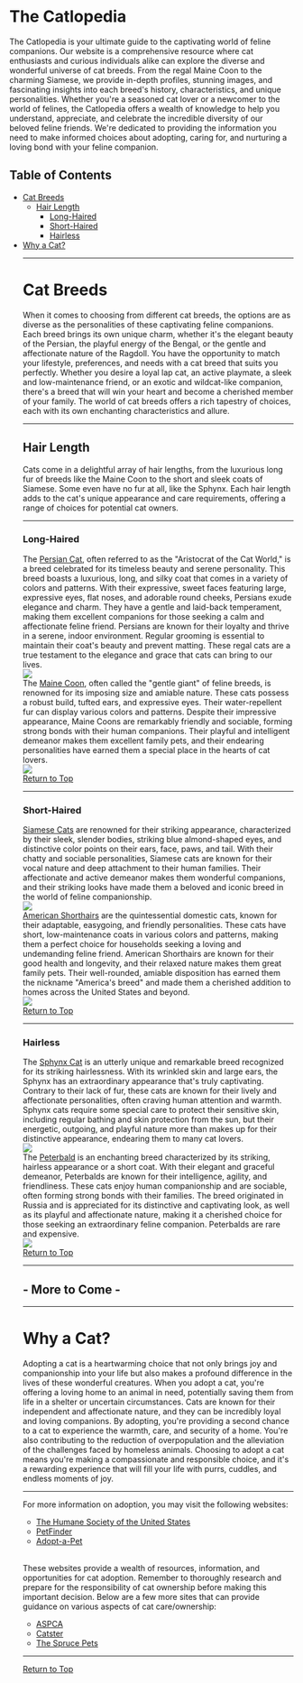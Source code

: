 <h1 id="catlopedia">The Catlopedia</h1>

The Catlopedia is your ultimate guide to the captivating world of feline companions. Our website is a comprehensive resource where cat enthusiasts and curious individuals alike can explore the diverse and wonderful universe of cat breeds. From the regal Maine Coon to the charming Siamese, we provide in-depth profiles, stunning images, and fascinating insights into each breed's history, characteristics, and unique personalities. Whether you're a seasoned cat lover or a newcomer to the world of felines, the Catlopedia offers a wealth of knowledge to help you understand, appreciate, and celebrate the incredible diversity of our beloved feline friends. We're dedicated to providing the information you need to make informed choices about adopting, caring for, and nurturing a loving bond with your feline companion.

<h2 id="toc">Table of Contents</h2>
<ul>
 <li>
  <a href="#cat-breeds" class="heading">Cat Breeds</a>
  <ul>
   <li>
    <a href="#hair-length" class="sub-heading">Hair Length</a>
    <ul>
     <li>
      <a href="#long-haired" class="sub-heading">Long-Haired</a>
     </li>
     <li>
      <a href="#short-haired" class="sub-heading">Short-Haired</a>
     </li>
     <li>
      <a href="#hairless" class="sub-heading">Hairless</a>
     </li>
    </ul>
 </li>
  </ul>
 <li>
  <a href="#why-a-cat" class="heading">Why a Cat?</a>
 </li>

---

<h1 id="cat-breeds">Cat Breeds</h1>

When it comes to choosing from different cat breeds, the options are as diverse as the personalities of these captivating feline companions. Each breed brings its own unique charm, whether it's the elegant beauty of the Persian, the playful energy of the Bengal, or the gentle and affectionate nature of the Ragdoll. You have the opportunity to match your lifestyle, preferences, and needs with a cat breed that suits you perfectly. Whether you desire a loyal lap cat, an active playmate, a sleek and low-maintenance friend, or an exotic and wildcat-like companion, there's a breed that will win your heart and become a cherished member of your family. The world of cat breeds offers a rich tapestry of choices, each with its own enchanting characteristics and allure.

---

<h2 id="hair-length">Hair Length</h2>

Cats come in a delightful array of hair lengths, from the luxurious long fur of breeds like the Maine Coon to the short and sleek coats of Siamese. Some even have no fur at all, like the Sphynx. Each hair length adds to the cat's unique appearance and care requirements, offering a range of choices for potential cat owners.

---

<h3 id="long-haired">Long-Haired</h3>

The <a href="https://en.wikipedia.org/wiki/Persian_cat">Persian Cat</a>, often referred to as the "Aristocrat of the Cat World," is a breed celebrated for its timeless beauty and serene personality. This breed boasts a luxurious, long, and silky coat that comes in a variety of colors and patterns. With their expressive, sweet faces featuring large, expressive eyes, flat noses, and adorable round cheeks, Persians exude elegance and charm. They have a gentle and laid-back temperament, making them excellent companions for those seeking a calm and affectionate feline friend. Persians are known for their loyalty and thrive in a serene, indoor environment. Regular grooming is essential to maintain their coat's beauty and prevent matting. These regal cats are a true testament to the elegance and grace that cats can bring to our lives.
<br>
  <img src="Cat Breeds/persian.jpg">
 <br>
The <a href="https://en.wikipedia.org/wiki/Maine_Coon">Maine Coon</a>, often called the "gentle giant" of feline breeds, is renowned for its imposing size and amiable nature. These cats possess a robust build, tufted ears, and expressive eyes. Their water-repellent fur can display various colors and patterns. Despite their impressive appearance, Maine Coons are remarkably friendly and sociable, forming strong bonds with their human companions. Their playful and intelligent demeanor makes them excellent family pets, and their endearing personalities have earned them a special place in the hearts of cat lovers.
<br>
  <img src="Cat Breeds/maine coon.jpg">
<br>
<a href="#toc" class="sub-heading">Return to Top</a>

---

<h3 id="short-haired">Short-Haired</h3>

<a href="https://en.wikipedia.org/wiki/Siamese_cat">Siamese Cats</a> are renowned for their striking appearance, characterized by their sleek, slender bodies, striking blue almond-shaped eyes, and distinctive color points on their ears, face, paws, and tail. With their chatty and sociable personalities, Siamese cats are known for their vocal nature and deep attachment to their human families. Their affectionate and active demeanor makes them wonderful companions, and their striking looks have made them a beloved and iconic breed in the world of feline companionship.
<br>
  <img src="Cat Breeds/siamese.jpg">
 <br>
<a href="https://en.wikipedia.org/wiki/American_Shorthair">American Shorthairs</a> are the quintessential domestic cats, known for their adaptable, easygoing, and friendly personalities. These cats have short, low-maintenance coats in various colors and patterns, making them a perfect choice for households seeking a loving and undemanding feline friend. American Shorthairs are known for their good health and longevity, and their relaxed nature makes them great family pets. Their well-rounded, amiable disposition has earned them the nickname "America's breed" and made them a cherished addition to homes across the United States and beyond.
<br>
  <img src="Cat Breeds/american shorthair.jpg">
<br>
<a href="#toc" class="sub-heading">Return to Top</a>

---

<h3 id="hairless">Hairless</h3>

The <a href="https://en.wikipedia.org/wiki/Sphynx_cat">Sphynx Cat</a> is an utterly unique and remarkable breed recognized for its striking hairlessness. With its wrinkled skin and large ears, the Sphynx has an extraordinary appearance that's truly captivating. Contrary to their lack of fur, these cats are known for their lively and affectionate personalities, often craving human attention and warmth. Sphynx cats require some special care to protect their sensitive skin, including regular bathing and skin protection from the sun, but their energetic, outgoing, and playful nature more than makes up for their distinctive appearance, endearing them to many cat lovers.
<br>
  <img src="Cat Breeds/sphynx.jpg">
  <br>
The <a href="https://en.wikipedia.org/wiki/Peterbald">Peterbald</a> is an enchanting breed characterized by its striking, hairless appearance or a short coat. With their elegant and graceful demeanor, Peterbalds are known for their intelligence, agility, and friendliness. These cats enjoy human companionship and are sociable, often forming strong bonds with their families. The breed originated in Russia and is appreciated for its distinctive and captivating look, as well as its playful and affectionate nature, making it a cherished choice for those seeking an extraordinary feline companion. Peterbalds are rare and expensive.
<br>
  <img src="Cat Breeds/peterbald.webp">
<br>
<a href="#toc" class="sub-heading">Return to Top</a>

---

<h2 id="misc"> - More to Come - </h2>

---

<h1 id="why-a-cat">Why a Cat?</h1>

Adopting a cat is a heartwarming choice that not only brings joy and companionship into your life but also makes a profound difference in the lives of these wonderful creatures. When you adopt a cat, you're offering a loving home to an animal in need, potentially saving them from life in a shelter or uncertain circumstances. Cats are known for their independent and affectionate nature, and they can be incredibly loyal and loving companions. By adopting, you're providing a second chance to a cat to experience the warmth, care, and security of a home. You're also contributing to the reduction of overpopulation and the alleviation of the challenges faced by homeless animals. Choosing to adopt a cat means you're making a compassionate and responsible choice, and it's a rewarding experience that will fill your life with purrs, cuddles, and endless moments of joy.

---

For more information on adoption, you may visit the following websites:
<br>

- <a href="https://www.humanesociety.org/animals/cats">The Humane Society of the United States</a>
- <a href="https://www.petfinder.com/">PetFinder</a>
- <a href="https://www.adoptapet.com/">Adopt-a-Pet</a>

<br>

These websites provide a wealth of resources, information, and opportunities for cat adoption. Remember to thoroughly research and prepare for the responsibility of cat ownership before making this important decision. Below are a few more sites that can provide guidance on various aspects of cat care/ownership:
<br>

- <a href="https://www.aspca.org/pet-care/cat-care">ASPCA</a>
- <a href="https://www.catster.com/">Catster</a>
- <a href="https://www.thesprucepets.com/cats-4162124">The Spruce Pets</a>

---

<a href="#toc" class="sub-heading">Return to Top</a>

